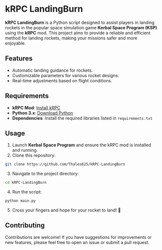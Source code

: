 # kRPC LandingBurn

**kRPC LandingBurn** is a Python script designed to assist players in landing rockets in the popular space simulation game **Kerbal Space Program (KSP)** using the **kRPC** mod. This project aims to provide a reliable and efficient method for landing rockets, making your missions safer and more enjoyable.

## Features

- Automatic landing guidance for rockets.
- Customizable parameters for various rocket designs.
- Real-time adjustments based on flight conditions.

## Requirements

- **kRPC Mod**: [Install kRPC](https://krpc.github.io/krpc/)
- **Python 3.x**: [Download Python](https://www.python.org/downloads/)
- **Dependencies**: Install the required libraries listed in `requirements.txt`

## Usage

1. Launch **Kerbal Space Program** and ensure the kRPC mod is installed and running.
2. Clone this repository:
```bash
git clone https://github.com/Thales625/kRPC-LandingBurn
```
3. Navigate to the project directory:
```bash
cd kRPC-LandingBurn
```
4. Run the script:
```bash
python main.py
```
5. Cross your fingers and hope for your rocket to land! 🤞

## Contributing
Contributions are welcome! If you have suggestions for improvements or new features, please feel free to open an issue or submit a pull request.